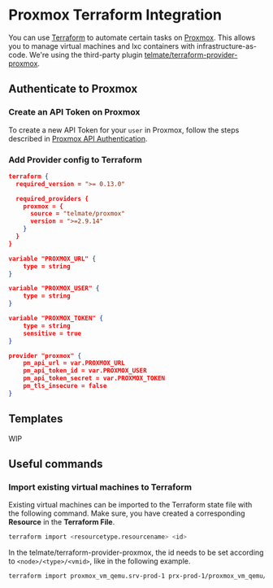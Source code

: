 # Proxmox Terraform Integration

You can use [Terraform](tools/terraform.md) to automate certain tasks on [Proxmox](infra/proxmox.md). This allows you to manage virtual machines and lxc containers with infrastructure-as-code. We're using the third-party plugin [telmate/terraform-provider-proxmox](https://github.com/Telmate/terraform-provider-proxmox).

## Authenticate to Proxmox

### Create an API Token on Proxmox

To create a new API Token for your `user` in Proxmox, follow the steps described in [Proxmox API Authentication](proxmox-api.md).

### Add Provider config to Terraform

```json
terraform {
  required_version = ">= 0.13.0"

  required_providers {
    proxmox = {
      source = "telmate/proxmox"
      version = ">=2.9.14"
    }
  }
}
```

```json
variable "PROXMOX_URL" {
    type = string
}

variable "PROXMOX_USER" {
    type = string
}

variable "PROXMOX_TOKEN" {
    type = string
    sensitive = true
}

provider "proxmox" {
    pm_api_url = var.PROXMOX_URL
    pm_api_token_id = var.PROXMOX_USER
    pm_api_token_secret = var.PROXMOX_TOKEN
    pm_tls_insecure = false
}
```

## Templates

WIP

## Useful commands

### Import existing virtual machines to Terraform

Existing virtual machines can be imported to the Terraform state file with the following command. Make sure, you have created a corresponding **Resource** in the **Terraform File**.

```sh
terraform import <resourcetype.resourcename> <id>
```

In the telmate/terraform-provider-proxmox, the id needs to be set according to `<node>/<type>/<vmid>`, like in the following example.

```sh
terraform import proxmox_vm_qemu.srv-prod-1 prx-prod-1/proxmox_vm_qemu/102
```
